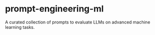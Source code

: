 # prompt-engineering-ml
 A curated collection of prompts to evaluate LLMs on advanced machine learning tasks.
